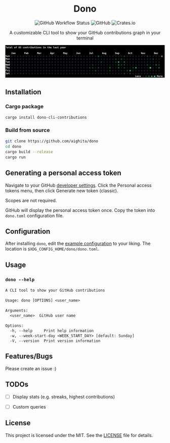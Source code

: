 <div align="center">
<h1>Dono</h1>
<img alt="GitHub Workflow Status" src="https://img.shields.io/github/actions/workflow/status/jervw/dono/rust.yml">
<img alt="GitHub" src="https://img.shields.io/github/license/jervw/dono">
<img alt="Crates.io" src="https://img.shields.io/crates/v/dono-cli-contributions">

<p>A customizable CLI tool to show your GitHub contributions graph in your terminal</p>
<img src=preview.jpeg>

</div>

## Installation

### Cargo package

```
cargo install dono-cli-contributions
```

### Build from source
```sh
git clone https://github.com/aighita/dono
cd dono
cargo build --release
cargo run
```

## Generating a personal access token

Navigate to your GitHub [developer settings](https://github.com/settings/tokens). Click the Personal access tokens menu, then click Generate new token (classic).

Scopes are not required.

GitHub will display the personal access token once. Copy the token into `dono.toml` configuration file.


## Configuration

After installing `dono`, edit the [example configuration](https://raw.githubusercontent.com/jervw/dono/main/dono.toml) to your liking.
The location is `$XDG_CONFIG_HOME/dono/dono.toml`.

## Usage

### `dono --help`

```
A CLI tool to show your GitHub contributions

Usage: dono [OPTIONS] <user_name>

Arguments:
  <user_name>  GitHub user name

Options:
  -h, --help     Print help information
  -w, --week-start-day <WEEK_START_DAY> [default: Sunday]
  -V, --version  Print version information
```

## Features/Bugs

Please create an issue :)

## TODOs
- [ ] Display stats (e.g. streaks, highest contributions)
- [ ] Custom queries


## License

This project is licensed under the MIT. See the [LICENSE](LICENSE) file for details.
